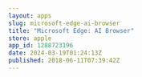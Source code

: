 ```yaml
---
layout: apps
slug: microsoft-edge-ai-browser
title: "Microsoft Edge: AI Browser"
store: apple
app_id: 1288723196
date: 2024-03-19T01:24:13Z
published: 2018-06-11T07:39:42Z
---
```

